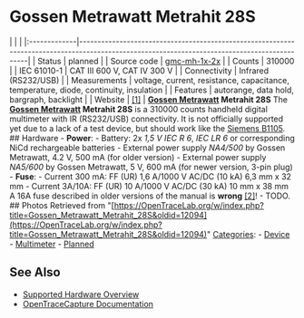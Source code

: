 # Gossen Metrawatt Metrahit 28S

| | | |:-------------|----------------------------------------------------------------------------------------------------------------------------------------------| | Status | planned | | Source code | [gmc-mh-1x-2x](http://github.com/OpenTraceLab/?p=OpenTraceCapture.git;a=tree;f=src/hardware/gmc-mh-1x-2x) | | Counts | 310000 | | IEC 61010-1 | CAT III 600 V, CAT IV 300 V | | Connectivity | Infrared (RS232/USB) | | Measurements | voltage, current, resistance, capacitance, temperature, diode, continuity, insulation | | Features | autorange, data hold, bargraph, backlight | | Website | [[1]](http://www.gossenmetrawatt.com/gmc/deutsch/produkte/metrahit28s.htm) | **[Gossen Metrawatt](Gossen_Metrawatt.html "Gossen Metrawatt") Metrahit 28S** The **[Gossen Metrawatt](Gossen_Metrawatt.html "Gossen Metrawatt") Metrahit 28S** is a 310000 counts handheld digital multimeter with IR (RS232/USB) connectivity. It is not officially supported yet due to a lack of a test device, but should work like the [Siemens B1105](Siemens_B1105.html "Siemens B1105"). ## Hardware \- **Power**: \- Battery: 2x *1,5 V IEC R 6*, *IEC LR 6* or corresponding NiCd rechargeable batteries \- External power supply *NA4/500* by Gossen Metrawatt, 4.2 V, 500 mA (for older version) \- External power supply *NA5/600* by Gossen Metrawatt, 5 V, 600 mA (for newer version, 3-pin plug)  \- **Fuse**: \- Current 300 mA: FF (UR) 1,6 A/1000 V AC/DC (10 kA) 6,3 mm x 32 mm \- Current 3A/10A: FF (UR) 10 A/1000 V AC/DC (30 kA) 10 mm x 38 mm A 16A fuse described in older versions of the manual is **wrong** [[2]](https://www.gossenmetrawatt.com/resources/zz_tam/hit28-29s/bbl_dgbfeinl_new_fuse.pdf)!  \- TODO. ## Photos
Retrieved from "[https://OpenTraceLab.org/w/index.php?title=Gossen_Metrawatt_Metrahit_28S&oldid=12094](https://OpenTraceLab.org/w/index.php?title=Gossen_Metrawatt_Metrahit_28S&oldid=12094)" 
[Categories](specialcategories-specialcategories.md): \- [Device](./Category:Device.html "Category:Device") \- [Multimeter](./Category:Multimeter.html "Category:Multimeter") \- [Planned](./Category:Planned.html "Category:Planned")

## See Also
- [Supported Hardware Overview](../supported-hardware.md)
- [OpenTraceCapture Documentation](../../opentracecapture/overview.md)
